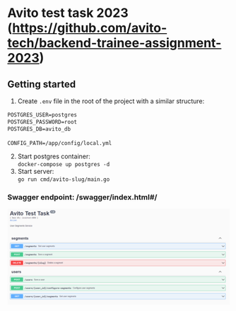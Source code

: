 # Avito test task 2023 (https://github.com/avito-tech/backend-trainee-assignment-2023)

## Getting started
1. Create `.env` file in the root of the project with a similar structure:
```
POSTGRES_USER=postgres
POSTGRES_PASSWORD=root
POSTGRES_DB=avito_db

CONFIG_PATH=/app/config/local.yml
```

2. Start postgres container: \
`docker-compose up postgres -d`
3. Start server: \
`go run cmd/avito-slug/main.go`


### Swagger endpoint: /swagger/index.html#/
![swagger.png](attachments%2Fswagger.png)


